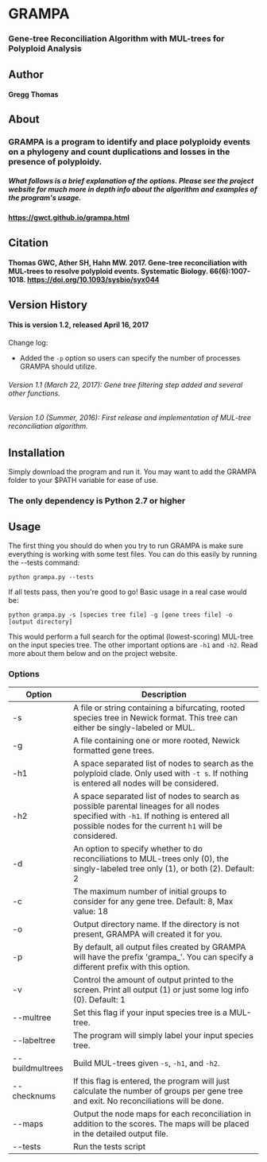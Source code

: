 # GRAMPA
### Gene-tree Reconciliation Algorithm with MUL-trees for Polyploid Analysis

## Author
#### Gregg Thomas

## About

### GRAMPA is a program to identify and place polyploidy events on a phylogeny and count duplications and losses in the presence of polyploidy.

##### What follows is a brief explanation of the options. Please see the project website for much more in depth info about the algorithm and examples of the program's usage.

#### https://gwct.github.io/grampa.html

## Citation

#### Thomas GWC, Ather SH, Hahn MW. 2017. Gene-tree reconciliation with MUL-trees to resolve polyploid events. Systematic Biology. 66(6):1007-1018. https://doi.org/10.1093/sysbio/syx044

## Version History
#### This is version 1.2, released April 16, 2017

Change log:
* Added the `-p` option so users can specify the number of processes GRAMPA should utilize.

###### Version 1.1 (March 22, 2017): Gene tree filtering step added and several other functions.
###### Version 1.0 (Summer, 2016): First release and implementation of MUL-tree reconciliation algorithm.


## Installation

Simply download the program and run it. You may want to add the GRAMPA folder to your $PATH variable for ease of use.
### The only dependency is Python 2.7 or higher

## Usage

The first thing you should do when you try to run GRAMPA is make sure everything is working with some test files. You can do this easily by running the --tests command:

`python grampa.py --tests`

If all tests pass, then you're good to go! Basic usage in a real case would be:

`python grampa.py -s [species tree file] -g [gene trees file] -o [output directory]`

This would perform a full search for the optimal (lowest-scoring) MUL-tree on the input species tree. The other important options are `-h1` and `-h2`. Read more about them below and on the project website.


### Options

| Option | Description | 
| ------ | ----------- |
| -s | A file or string containing a bifurcating, rooted species tree in Newick format. This tree can either be singly-labeled or MUL. |
| -g | A file containing one or more rooted, Newick formatted gene trees. |
| -h1 | A space separated list of nodes to search as the polyploid clade. Only used with `-t s`. If nothing is entered all nodes will be considered. |
| -h2 | A space separated list of nodes to search as possible parental lineages for all nodes specified with `-h1`. If nothing is entered all possible nodes for the current `h1` will be considered. |
| -d | An option to specify whether to do reconciliations to MUL-trees only (0), the singly-labeled tree only (1), or both (2). Default: 2 |
| -c | The maximum number of initial groups to consider for any gene tree. Default: 8, Max value: 18 |
| -o | Output directory name. If the directory is not present, GRAMPA will created it for you. |
| -p | By default, all output files created by GRAMPA will have the prefix 'grampa_'. You can specify a different prefix with this option. |
| -v | Control the amount of output printed to the screen. Print all output (1) or just some log info (0). Default: 1 |
| --multree | Set this flag if your input species tree is a MUL-tree. |
| --labeltree | The program will simply label your input species tree. |
| --buildmultrees | Build MUL-trees given `-s`, `-h1`, and `-h2`. |
| --checknums | If this flag is entered, the program will just calculate the number of groups per gene tree and exit. No reconciliations will be done. |
| --maps | Output the node maps for each reconciliation in addition to the scores. The maps will be placed in the detailed output file. |
| --tests | Run the tests script |

